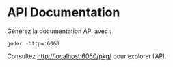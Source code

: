 # API Documentation

Générez la documentation API avec :

```
godoc -http=:6060
```

Consultez <http://localhost:6060/pkg/> pour explorer l’API.
